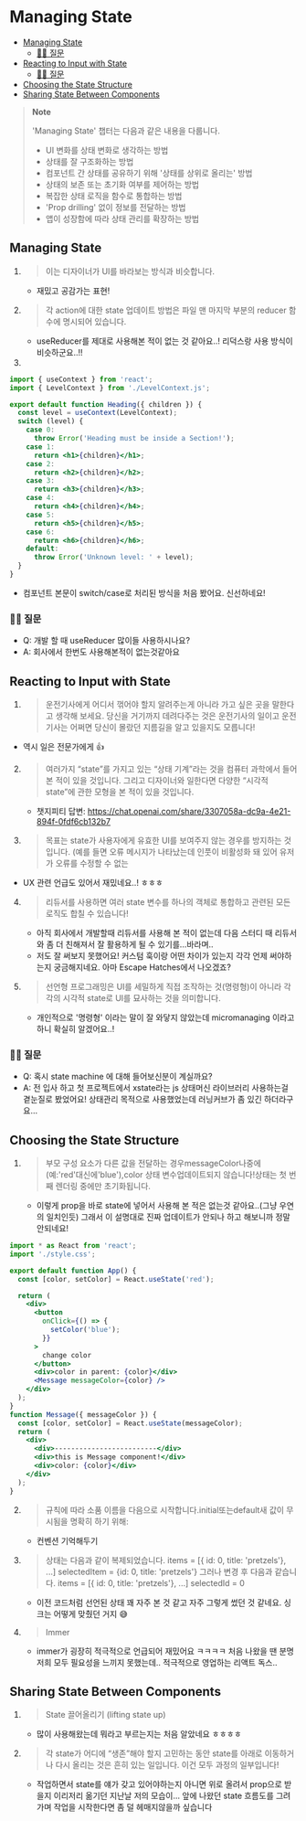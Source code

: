 # Managing State

- [Managing State](#managing-state-1)
   - [🤷‍♀️ 질문](#️-질문)
- [Reacting to Input with State](#reacting-to-input-with-state)
  - [🤷‍♀️ 질문](#️-질문)
- [Choosing the State Structure](#choosing-the-state-structure)
- [Sharing State Between Components](#sharing-state-between-components)

> **Note**
>
> 'Managing State' 챕터는 다음과 같은 내용을 다룹니다.
>
> - UI 변화를 상태 변화로 생각하는 방법
> - 상태를 잘 구조화하는 방법
> - 컴포넌트 간 상태를 공유하기 위해 '상태를 상위로 올리는' 방법
> - 상태의 보존 또는 초기화 여부를 제어하는 방법
> - 복잡한 상태 로직을 함수로 통합하는 방법
> - 'Prop drilling' 없이 정보를 전달하는 방법
> - 앱이 성장함에 따라 상태 관리를 확장하는 방법

## Managing State

1. > 이는 디자이너가 UI를 바라보는 방식과 비슷합니다.
   - 재밌고 공감가는 표현!
2. > 각 action에 대한 state 업데이트 방법은 파일 맨 마지막 부분의 reducer 함수에 명시되어 있습니다.
   - useReducer를 제대로 사용해본 적이 없는 것 같아요..! 리덕스랑 사용 방식이 비슷하군요..!!
3. 
```jsx
import { useContext } from 'react';
import { LevelContext } from './LevelContext.js';

export default function Heading({ children }) {
  const level = useContext(LevelContext);
  switch (level) {
    case 0:
      throw Error('Heading must be inside a Section!');
    case 1:
      return <h1>{children}</h1>;
    case 2:
      return <h2>{children}</h2>;
    case 3:
      return <h3>{children}</h3>;
    case 4:
      return <h4>{children}</h4>;
    case 5:
      return <h5>{children}</h5>;
    case 6:
      return <h6>{children}</h6>;
    default:
      throw Error('Unknown level: ' + level);
  }
}
```
  - 컴포넌트 본문이 switch/case로 처리된 방식을 처음 봤어요. 신선하네요!

  ### 🤷‍♀️ 질문

- Q: 개발 할 때 useReducer 많이들 사용하시나요?
- A: 회사에서 한번도 사용해본적이 없는것같아요
    
## Reacting to Input with State
1. > 운전기사에게 어디서 꺾어야 할지 알려주는게 아니라 가고 싶은 곳을 말한다고 생각해 보세요. 당신을 거기까지 데려다주는 것은 운전기사의 일이고 운전기사는 어쩌면 당신이 몰랐던 지름길을 알고 있을지도 모릅니다!
  - 역시 일은 전문가에게 👍
2. > 여러가지 “state”를 가지고 있는 “상태 기계”라는 것을 컴퓨터 과학에서 들어본 적이 있을 것입니다. 그리고 디자이너와 일한다면 다양한 “시각적 state”에 관한 모형을 본 적이 있을 것입니다.
    -  챗지피티 답변: https://chat.openai.com/share/3307058a-dc9a-4e21-894f-0fdf6cb132b7
3. > 목표는 state가 사용자에게 유효한 UI를 보여주지 않는 경우를 방지하는 것입니다. (예를 들면 오류 메시지가 나타났는데 인풋이 비활성화 돼 있어 유저가 오류를 수정할 수 없는
  - UX 관련 언급도 있어서 재밌네요..! ㅎㅎㅎ
4. > 리듀서를 사용하면 여러 state 변수를 하나의 객체로 통합하고 관련된 모든 로직도 합칠 수 있습니다!
    - 아직 회사에서 개발할때 리듀서를 사용해 본 적이 없는데 다음 스터디 때 리듀서와 좀 더 친해져서 잘 활용하게 될 수 있기를…바라며..
    - 저도 잘 써보지 못했어요! 커스텀 훅이랑 어떤 차이가 있는지 각각 언제 써야하는지 궁금해지네요. 아마 Escape Hatches에서 나오겠죠?
5. > 선언형 프로그래밍은 UI를 세밀하게 직접 조작하는 것(명령형)이 아니라 각각의 시각적 state로 UI를 묘사하는 것을 의미합니다.
    - 개인적으로 '명령형' 이라는 말이 잘 와닿지 않았는데 micromanaging 이라고 하니 확실히 알겠어요..!

  ### 🤷‍♀️ 질문

- Q: 혹시 state machine 에 대해 들어보신분이 계실까요?
- A: 전 입사 하고 첫 프로젝트에서 xstate라는 js 상태머신 라이브러리 사용하는걸 곁눈질로 봤었어요! 상태관리 목적으로 사용했었는데 러닝커브가 좀 있긴 하더라구요…
## Choosing the State Structure
1. > 부모 구성 요소가 다른 값을 전달하는 경우messageColor나중에(예:'red'대신에'blue'),color 상태 변수업데이트되지 않습니다!상태는 첫 번째 렌더링 중에만 초기화됩니다.
   - 이렇게 prop을 바로 state에 넣어서 사용해 본 적은 없는것 같아요..(그냥 우연의 일치인듯) 그래서 이 설명대로 진짜 업데이트가 안되나 하고 해보니까 정말 안되네요!
```jsx
import * as React from 'react';
import './style.css';

export default function App() {
  const [color, setColor] = React.useState('red');

  return (
    <div>
      <button
        onClick={() => {
          setColor('blue');
        }}
      >
        change color
      </button>
      <div>color in parent: {color}</div>
      <Message messageColor={color} />
    </div>
  );
}
function Message({ messageColor }) {
  const [color, setColor] = React.useState(messageColor);
  return (
    <div>
      <div>-------------------------</div>
      <div>this is Message component!</div>
      <div>color: {color}</div>
    </div>
  );
}
```
2. > 규칙에 따라 소품 이름을 다음으로 시작합니다.initial또는default새 값이 무시됨을 명확히 하기 위해:
    - 컨벤션 기억해두기
3. > 상태는 다음과 같이 복제되었습니다.
items = [{ id: 0, title: 'pretzels'}, ...]
selectedItem = {id: 0, title: 'pretzels'}
그러나 변경 후 다음과 같습니다.
items = [{ id: 0, title: 'pretzels'}, ...]
selectedId = 0
   - 이전 코드처럼 선언된 상태 꽤 자주 본 것 같고 자주 그렇게 썼던 것 같네요. 싱크는 어떻게 맞췄던 거지 😅
4. >  Immer
   - immer가 굉장히 적극적으로 언급되어 재밌어요 ㅋㅋㅋㅋ 처음 나왔을 땐 분명 저희 모두 필요성을 느끼지 못했는데.. 적극적으로 영업하는 리액트 독스..
## Sharing State Between Components
1. > State 끌어올리기 (lifting state up)
   - 많이 사용해왔는데 뭐라고 부르는지는 처음 알았네요 ㅎㅎㅎㅎ
2. > 각 state가 어디에 “생존”해야 할지 고민하는 동안 state를 아래로 이동하거나 다시 올리는 것은 흔히 있는 일입니다. 이건 모두 과정의 일부입니다!
   - 작업하면서 state를 얘가 갖고 있어야하는지 아니면 위로 올려서 prop으로 받을지 이리저리 옮기던 지난날 저의 모습이… 앞에 나왔던 state 흐름도를 그려가며 작업을 시작한다면 좀 덜 헤매지않을까 싶습니다
